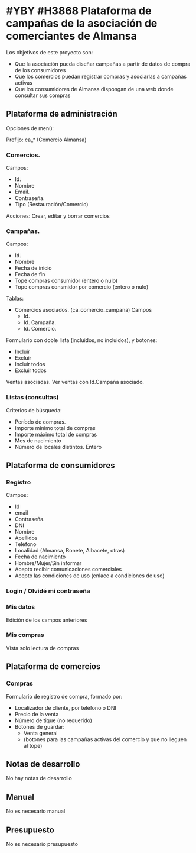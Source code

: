 # #YBY #H3868 Plataforma de campañas de la asociación de comerciantes de Almansa
Los objetivos de este proyecto son:
+ Que la asociación pueda diseñar campañas a partir de datos de compra de los consumidores
+ Que los comercios puedan registrar compras y asociarlas a campañas activas
+ Que los consumidores de Almansa dispongan de una web donde consultar sus compras

## Plataforma de administración
Opciones de menú:

Prefijo:
ca_* (Comercio Almansa)

### Comercios.
Campos:
+ Id.
+ Nombre
+ Email.
+ Contraseña.
+ Tipo (Restauración/Comercio)

Acciones: Crear, editar y borrar comercios

### Campañas.
Campos:
+ Id.
+ Nombre
+ Fecha de inicio
+ Fecha de fin
+ Tope compras consumidor (entero o nulo)
+ Tope compras consmidor por comercio (entero o nulo)

Tablas:
+ Comercios asociados. (ca_comercio_campana) Campos
    + Id.
    + Id. Campaña.
    + Id. Comercio.

Formulario con doble lista (incluidos, no incluidos), y botones:
+ Incluir
+ Excluir
+ Incluir todos
+ Excluir todos



Ventas asociadas. Ver ventas con Id.Campaña asociado.

### Listas (consultas)
Criterios de búsqueda:
+ Período de compras.
+ Importe mínimo total de compras
+ Importe máximo total de compras
+ Mes de nacimiento
+ Número de locales distintos. Entero

## Plataforma de consumidores
### Registro
Campos:
+ Id
+ email
+ Contraseña.
+ DNI
+ Nombre
+ Apellidos
+ Teléfono
+ Localidad (Almansa, Bonete, Albacete, otras)
+ Fecha de nacimiento
+ Hombre/Mujer/Sin informar
+ Acepto recibir comunicaciones comerciales
+ Acepto las condiciones de uso (enlace a condiciones de uso)

### Login / Olvidé mi contraseña
### Mis datos
Edición de los campos anteriores
### Mis compras
Vista solo lectura de compras

## Plataforma de comercios
### Compras
Formulario de registro de compra, formado por:
+ Localizador de cliente, por teléfono o DNI
+ Precio de la venta
+ Número de tique (no requerido)
+ Botones de guardar:
    + Venta general
    + (botones para las campañas activas del comercio y que no lleguen al tope)

## Notas de desarrollo
No hay notas de desarrollo

## Manual
No es necesario manual

## Presupuesto
No es necesario presupuesto